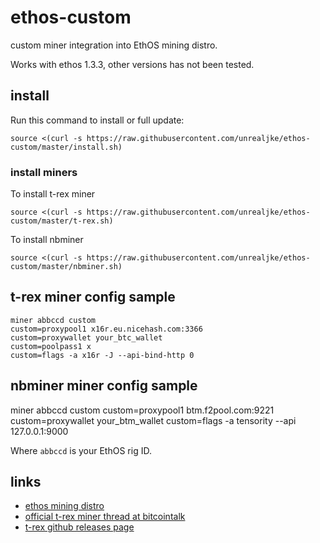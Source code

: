 # ethos-custom
custom miner integration into EthOS mining distro.

Works with ethos 1.3.3, other versions has not been tested.

## install

Run this command to install or full update:
```
source <(curl -s https://raw.githubusercontent.com/unrealjke/ethos-custom/master/install.sh)
```
### install miners
To install t-rex miner
```
source <(curl -s https://raw.githubusercontent.com/unrealjke/ethos-custom/master/t-rex.sh)
```
To install nbminer
```
source <(curl -s https://raw.githubusercontent.com/unrealjke/ethos-custom/master/nbminer.sh)
```


## t-rex miner config sample
```
miner abbccd custom
custom=proxypool1 x16r.eu.nicehash.com:3366
custom=proxywallet your_btc_wallet
custom=poolpass1 x
custom=flags -a x16r -J --api-bind-http 0
```

## nbminer miner config sample
miner abbccd custom
custom=proxypool1 btm.f2pool.com:9221
custom=proxywallet your_btm_wallet
custom=flags -a tensority --api 127.0.0.1:9000


Where ```abbccd``` is your EthOS rig ID.

## links

 * [ethos mining distro](http://ethosdistro.com)
 * [official t-rex miner thread at bitcointalk](https://bitcointalk.org/index.php?topic=4432704.0)
 * [t-rex github releases page](https://github.com/trexminer/T-Rex/releases/)
